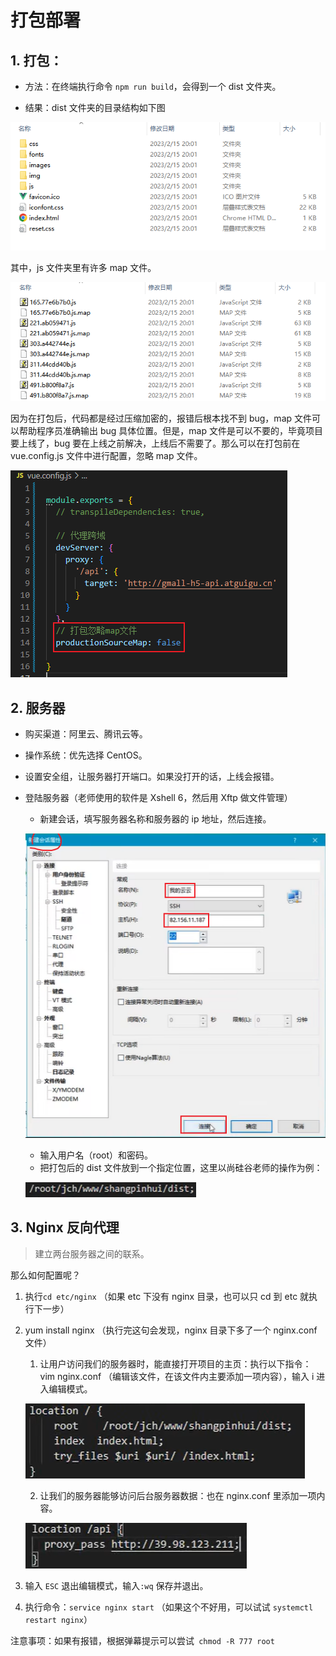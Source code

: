 # 打包部署

## 1. 打包：

- 方法：在终端执行命令 `npm run build`，会得到一个 dist 文件夹。

- 结果：dist 文件夹的目录结构如下图

![image.png](/images/打包部署1.png)

其中，js 文件夹里有许多 map 文件。

![image.png](/images/打包部署2.png)

因为在打包后，代码都是经过压缩加密的，报错后根本找不到 bug，map 文件可以帮助程序员准确输出 bug 具体位置。但是，map 文件是可以不要的，毕竟项目要上线了，bug 要在上线之前解决，上线后不需要了。那么可以在打包前在 vue.config.js 文件中进行配置，忽略 map 文件。

![image.png](/images/打包部署3.png)

## 2. 服务器

- 购买渠道：阿里云、腾讯云等。
- 操作系统：优先选择 CentOS。
- 设置安全组，让服务器打开端口。如果没打开的话，上线会报错。
- 登陆服务器（老师使用的软件是 Xshell 6，然后用 Xftp 做文件管理）

  - 新建会话，填写服务器名称和服务器的 ip 地址，然后连接。

  ![image.png](/images/打包部署4.png)

  - 输入用户名（root）和密码。
  - 把打包后的 dist 文件放到一个指定位置，这里以尚硅谷老师的操作为例：

  ![image.png](/images/打包部署5.png)

## 3. Nginx 反向代理

> 建立两台服务器之间的联系。

那么如何配置呢？

1. 执行`cd etc/nginx` （如果 etc 下没有 nginx 目录，也可以只 cd 到 etc 就执行下一步）
2. yum install nginx （执行完这句会发现，nginx 目录下多了一个 nginx.conf 文件）

   1. 让用户访问我们的服务器时，能直接打开项目的主页：执行以下指令：vim nginx.conf （编辑该文件，在该文件内主要添加一项内容），输入 i 进入编辑模式。

   ![image.png](/images/打包部署6.png)

   2. 让我们的服务器能够访问后台服务器数据：也在 nginx.conf 里添加一项内容。

   ![image.png](/images/打包部署7.png)

3. 输入 `ESC` 退出编辑模式，输入`:wq` 保存并退出。
4. 执行命令：`service nginx start` （如果这个不好用，可以试试 `systemctl restart nginx`）

注意事项：如果有报错，根据弹幕提示可以尝试` chmod -R 777 root`
